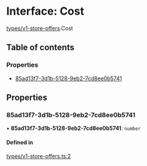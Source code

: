 # Interface: Cost

[types/v1-store-offers](../modules/types_v1_store_offers.md).Cost

## Table of contents

### Properties

- [85ad13f7-3d1b-5128-9eb2-7cd8ee0b5741](types_v1_store_offers.Cost.md#85ad13f7-3d1b-5128-9eb2-7cd8ee0b5741)

## Properties

### 85ad13f7-3d1b-5128-9eb2-7cd8ee0b5741

• **85ad13f7-3d1b-5128-9eb2-7cd8ee0b5741**: `number`

#### Defined in

[types/v1-store-offers.ts:2](https://github.com/jameslinimk/unofficial-valorant-api/blob/e0f8f42/package/src/types/v1-store-offers.ts#L2)
